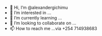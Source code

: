 - 👋 Hi, I’m @alexandergichimu
- 👀 I’m interested in ...
- 🌱 I’m currently learning ...
- 💞️ I’m looking to collaborate on ...
- 📫 How to reach me ...via +254 714938683

<!---
alexandergichimu/alexandergichimu is a ✨ special ✨ repository because its `README.md` (this file) appears on your GitHub profile.
You can click the Preview link to take a look at your changes.
--->
